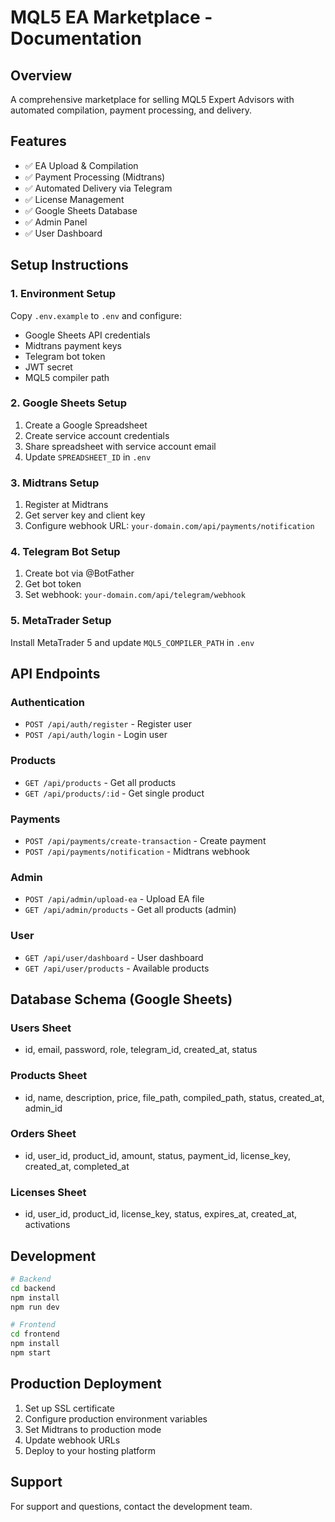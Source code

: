 # MQL5 EA Marketplace - Documentation

## Overview
A comprehensive marketplace for selling MQL5 Expert Advisors with automated compilation, payment processing, and delivery.

## Features
- ✅ EA Upload & Compilation
- ✅ Payment Processing (Midtrans)
- ✅ Automated Delivery via Telegram
- ✅ License Management
- ✅ Google Sheets Database
- ✅ Admin Panel
- ✅ User Dashboard

## Setup Instructions

### 1. Environment Setup
Copy `.env.example` to `.env` and configure:
- Google Sheets API credentials
- Midtrans payment keys
- Telegram bot token
- JWT secret
- MQL5 compiler path

### 2. Google Sheets Setup
1. Create a Google Spreadsheet
2. Create service account credentials
3. Share spreadsheet with service account email
4. Update `SPREADSHEET_ID` in `.env`

### 3. Midtrans Setup
1. Register at Midtrans
2. Get server key and client key
3. Configure webhook URL: `your-domain.com/api/payments/notification`

### 4. Telegram Bot Setup
1. Create bot via @BotFather
2. Get bot token
3. Set webhook: `your-domain.com/api/telegram/webhook`

### 5. MetaTrader Setup
Install MetaTrader 5 and update `MQL5_COMPILER_PATH` in `.env`

## API Endpoints

### Authentication
- `POST /api/auth/register` - Register user
- `POST /api/auth/login` - Login user

### Products
- `GET /api/products` - Get all products
- `GET /api/products/:id` - Get single product

### Payments
- `POST /api/payments/create-transaction` - Create payment
- `POST /api/payments/notification` - Midtrans webhook

### Admin
- `POST /api/admin/upload-ea` - Upload EA file
- `GET /api/admin/products` - Get all products (admin)

### User
- `GET /api/user/dashboard` - User dashboard
- `GET /api/user/products` - Available products

## Database Schema (Google Sheets)

### Users Sheet
- id, email, password, role, telegram_id, created_at, status

### Products Sheet
- id, name, description, price, file_path, compiled_path, status, created_at, admin_id

### Orders Sheet
- id, user_id, product_id, amount, status, payment_id, license_key, created_at, completed_at

### Licenses Sheet
- id, user_id, product_id, license_key, status, expires_at, created_at, activations

## Development

```bash
# Backend
cd backend
npm install
npm run dev

# Frontend
cd frontend
npm install
npm start
```

## Production Deployment

1. Set up SSL certificate
2. Configure production environment variables
3. Set Midtrans to production mode
4. Update webhook URLs
5. Deploy to your hosting platform

## Support
For support and questions, contact the development team.
